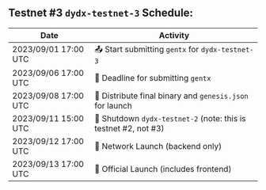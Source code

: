 ## Testnet #3 `dydx-testnet-3` Schedule:

| Date                 | Activity                                                        |
| -------------------- | --------------------------------------------------------------- |
| 2023/09/01 17:00 UTC | 📤 Start submitting `gentx` for `dydx-testnet-3`                |
| 2023/09/06 17:00 UTC | 🏁 Deadline for submitting `gentx`                              |
| 2023/09/08 17:00 UTC | 🎁 Distribute final binary and `genesis.json` for launch        |
| 2023/09/11 15:00 UTC | 🚧 Shutdown `dydx-testnet-2` (note: this is testnet #2, not #3) |
| 2023/09/12 17:00 UTC | 🚀 Network Launch (backend only)                                |
| 2023/09/13 17:00 UTC | 🚀 Official Launch (includes frontend)                          |
